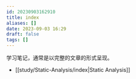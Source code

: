 ```yaml
---
id: 20230903162910
title: index
aliases: []
date: 2023-09-03 16:29
draft: false
tags: []
---
```

学习笔记，通常是以完整的文章的形式呈现。

- [[study/Static-Analysis/index|Static Analysis]]